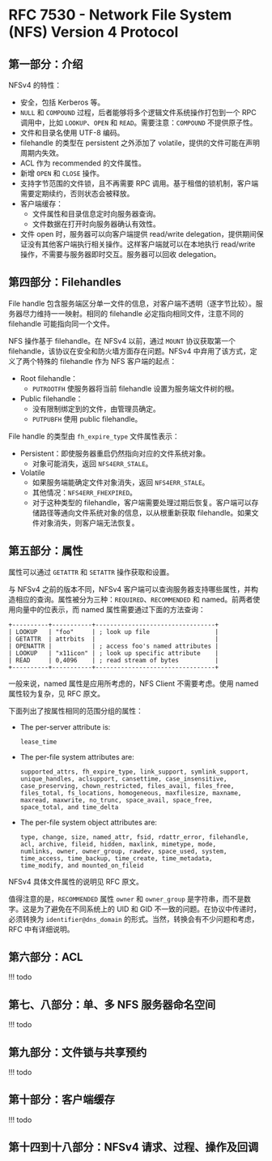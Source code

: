 # RFC 7530 - Network File System (NFS) Version 4 Protocol

## 第一部分：介绍

NFSv4 的特性：

- 安全，包括 Kerberos 等。
- `NULL` 和 `COMPOUND` 过程，后者能够将多个逻辑文件系统操作打包到一个 RPC 调用中，比如 `LOOKUP`、`OPEN` 和 `READ`。需要注意：`COMPOUND` 不提供原子性。
- 文件和目录名使用 UTF-8 编码。
- filehandle 的类型在 persistent 之外添加了 volatile，提供的文件可能在声明周期内失效。
- ACL 作为 recommended 的文件属性。
- 新增 `OPEN` 和 `CLOSE` 操作。
- 支持字节范围的文件锁，且不再需要 RPC 调用。基于租借的锁机制，客户端需要定期续约，否则状态会被释放。
- 客户端缓存：
    - 文件属性和目录信息定时向服务器查询。
    - 文件数据在打开时向服务器确认有效性。
- 文件 open 时，服务器可以向客户端提供 read/write delegation，提供期间保证没有其他客户端执行相关操作。这样客户端就可以在本地执行 read/write 操作，不需要与服务器即时交互。服务器可以回收 delegation。

## 第四部分：Filehandles

File handle 包含服务端区分单一文件的信息，对客户端不透明（逐字节比较）。服务器尽力维持一一映射。相同的 filehandle 必定指向相同文件，注意不同的 filehandle 可能指向同一个文件。

NFS 操作基于 filehandle。在 NFSv4 以前，通过 `MOUNT` 协议获取第一个 filehandle，该协议在安全和防火墙方面存在问题。NFSv4 中弃用了该方式，定义了两个特殊的 filehandle 作为 NFS 客户端的起点：

- Root filehandle：
    - `PUTROOTFH` 使服务器将当前 filehandle 设置为服务端文件树的根。
- Public filehandle：
    - 没有限制绑定到的文件，由管理员确定。
    - `PUTPUBFH` 使用 public filehandle。

File handle 的类型由 `fh_expire_type` 文件属性表示：

- Persistent：即使服务器重启仍然指向对应的文件系统对象。
    - 对象可能消失，返回 `NFS4ERR_STALE`。
- Volatile
    - 如果服务端能确定文件对象消失，返回 `NFS4ERR_STALE`。
    - 其他情况：`NFS4ERR_FHEXPIRED`。
    - 对于这种类型的 filehandle，客户端需要处理过期后恢复。客户端可以存储路径等通向文件系统对象的信息，以从根重新获取 filehandle。如果文件对象消失，则客户端无法恢复。

## 第五部分：属性

属性可以通过 `GETATTR` 和 `SETATTR` 操作获取和设置。

与 NFSv4 之前的版本不同，NFSv4 客户端可以查询服务器支持哪些属性，并构造相应的查询。属性被分为三种：`REQUIRED`、`RECOMMENDED` 和 named。前两者使用向量中的位表示，而 named 属性需要通过下面的方法查询：

```text
+----------+-----------+---------------------------------+
| LOOKUP   | "foo"     | ; look up file                  |
| GETATTR  | attrbits  |                                 |
| OPENATTR |           | ; access foo's named attributes |
| LOOKUP   | "x11icon" | ; look up specific attribute    |
| READ     | 0,4096    | ; read stream of bytes          |
+----------+-----------+---------------------------------+
```

一般来说，named 属性是应用所考虑的，NFS Client 不需要考虑。使用 named 属性较为复杂，见 RFC 原文。

下面列出了按属性相同的范围分组的属性：

- The per-server attribute is:

    ```text
    lease_time
    ```

- The per-file system attributes are:

    ```text
    supported_attrs, fh_expire_type, link_support, symlink_support,
    unique_handles, aclsupport, cansettime, case_insensitive,
    case_preserving, chown_restricted, files_avail, files_free,
    files_total, fs_locations, homogeneous, maxfilesize, maxname,
    maxread, maxwrite, no_trunc, space_avail, space_free,
    space_total, and time_delta
    ```

- The per-file system object attributes are:

    ```text
    type, change, size, named_attr, fsid, rdattr_error, filehandle,
    acl, archive, fileid, hidden, maxlink, mimetype, mode,
    numlinks, owner, owner_group, rawdev, space_used, system,
    time_access, time_backup, time_create, time_metadata,
    time_modify, and mounted_on_fileid
    ```

NFSv4 具体文件属性的说明见 RFC 原文。

值得注意的是，`RECOMMENDED` 属性 `owner` 和 `owner_group` 是字符串，而不是数字。这是为了避免在不同系统上的 UID 和 GID 不一致的问题。在协议中传递时，必须转换为 `identifier@dns_domain` 的形式。当然，转换会有不少问题和考虑，RFC 中有详细说明。

## 第六部分：ACL

!!! todo

## 第七、八部分：单、多 NFS 服务器命名空间

!!! todo

## 第九部分：文件锁与共享预约

!!! todo

## 第十部分：客户端缓存

!!! todo

## 第十四到十八部分：NFSv4 请求、过程、操作及回调
